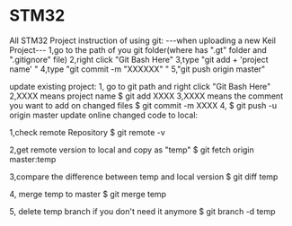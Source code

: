 # STM32
All STM32 Project
instruction of using git:
 ---when uploading a new Keil Project---
     1,go to the path of you git folder(where has ".gt" folder and ".gitignore" file)
     2,right click "Git Bash Here"
     3,type "git add + 'project name' "
     4,type "git commit -m "XXXXXX" "
     5,"git push origin master"
     
 update existing project:
 1, go to git path and right click "Git Bash Here"
 2,XXXX means project name
 $ git add XXXX
 3,XXXX means the comment you want to add on changed files
 $ git commit -m XXXX 
 4,
 $ git push -u origin master 
 update online changed code to local:

1,check remote Repository
$ git remote -v

2,get remote version to local and copy as "temp"
$ git fetch origin master:temp

3,compare the difference between temp and local version
$ git diff temp

4, merge temp to master
$ git merge temp

5, delete temp branch if you don't need it anymore 
$ git branch -d temp
